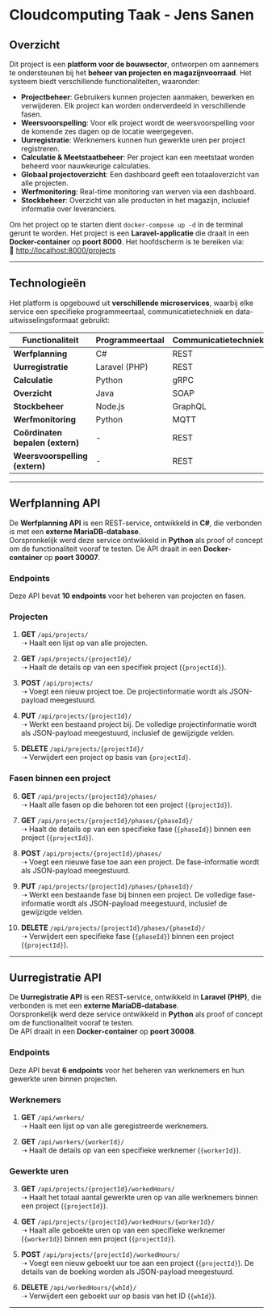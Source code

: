 # **Cloudcomputing Taak - Jens Sanen**

## **Overzicht**  
Dit project is een **platform voor de bouwsector**, ontworpen om aannemers te ondersteunen bij het **beheer van projecten en magazijnvoorraad**. Het systeem biedt verschillende functionaliteiten, waaronder:  

- **Projectbeheer**: Gebruikers kunnen projecten aanmaken, bewerken en verwijderen. Elk project kan worden onderverdeeld in verschillende fasen.  
- **Weersvoorspelling**: Voor elk project wordt de weersvoorspelling voor de komende zes dagen op de locatie weergegeven.  
- **Uurregistratie**: Werknemers kunnen hun gewerkte uren per project registreren.  
- **Calculatie & Meetstaatbeheer**: Per project kan een meetstaat worden beheerd voor nauwkeurige calculaties.  
- **Globaal projectoverzicht**: Een dashboard geeft een totaaloverzicht van alle projecten.  
- **Werfmonitoring**: Real-time monitoring van werven via een dashboard.  
- **Stockbeheer**: Overzicht van alle producten in het magazijn, inclusief informatie over leveranciers.  

Om het project op te starten dient `docker-compose up -d` in de terminal gerunt te worden. 
Het project is een **Laravel-applicatie** die draait in een **Docker-container** op **poort 8000**. Het hoofdscherm is te bereiken via:  
🔗 [http://localhost:8000/projects](http://localhost:8000/projects)

---

## **Technologieën**  
Het platform is opgebouwd uit **verschillende microservices**, waarbij elke service een specifieke programmeertaal, communicatietechniek en data-uitwisselingsformaat gebruikt:  

| **Functionaliteit**               | **Programmeertaal** | **Communicatietechniek** | **Dataformaat**  |
|-----------------------------------|---------------------|--------------------------|------------------|
| **Werfplanning**                  | C#                  | REST                     | JSON             |
| **Uurregistratie**                | Laravel (PHP)       | REST                     | JSON             |
| **Calculatie**                    | Python              | gRPC                     | Protobuf         |
| **Overzicht**                     | Java                | SOAP                     | XML              |
| **Stockbeheer**                   | Node.js             | GraphQL                  | JSON             |
| **Werfmonitoring**                | Python              | MQTT                     | -                |
| **Coördinaten bepalen (extern)**  | -                   | REST                     | JSON             |
| **Weersvoorspelling (extern)**    | -                   | REST                     | JSON             |

---

## **Werfplanning API**  

De **Werfplanning API** is een REST-service, ontwikkeld in **C#**, die verbonden is met een **externe MariaDB-database**.  
Oorspronkelijk werd deze service ontwikkeld in **Python** als proof of concept om de functionaliteit vooraf te testen. 
De API draait in een **Docker-container** op **poort 30007**.

### **Endpoints**  
Deze API bevat **10 endpoints** voor het beheren van projecten en fasen.

### **Projecten**  
1. **GET** `/api/projects/`  
   ➝ Haalt een lijst op van alle projecten.  

2. **GET** `/api/projects/{projectId}/`  
   ➝ Haalt de details op van een specifiek project (`{projectId}`).  

3. **POST** `/api/projects/`  
   ➝ Voegt een nieuw project toe. De projectinformatie wordt als JSON-payload meegestuurd.  

4. **PUT** `/api/projects/{projectId}/`  
   ➝ Werkt een bestaand project bij. De volledige projectinformatie wordt als JSON-payload meegestuurd, inclusief de gewijzigde velden.  

5. **DELETE** `/api/projects/{projectId}/`  
   ➝ Verwijdert een project op basis van `{projectId}`.  

### **Fasen binnen een project**  
6. **GET** `/api/projects/{projectId}/phases/`  
   ➝ Haalt alle fasen op die behoren tot een project (`{projectId}`).  

7. **GET** `/api/projects/{projectId}/phases/{phaseId}/`  
   ➝ Haalt de details op van een specifieke fase (`{phaseId}`) binnen een project (`{projectId}`).  

8. **POST** `/api/projects/{projectId}/phases/`  
   ➝ Voegt een nieuwe fase toe aan een project. De fase-informatie wordt als JSON-payload meegestuurd.  

9. **PUT** `/api/projects/{projectId}/phases/{phaseId}/`  
   ➝ Werkt een bestaande fase bij binnen een project. De volledige fase-informatie wordt als JSON-payload meegestuurd, inclusief de gewijzigde velden.  

10. **DELETE** `/api/projects/{projectId}/phases/{phaseId}/`  
    ➝ Verwijdert een specifieke fase (`{phaseId}`) binnen een project (`{projectId}`).  

---

## **Uurregistratie API**  

De **Uurregistratie API** is een REST-service, ontwikkeld in **Laravel (PHP)**, die verbonden is met een **externe MariaDB-database**.  
Oorspronkelijk werd deze service ontwikkeld in **Python** als proof of concept om de functionaliteit vooraf te testen.  
De API draait in een **Docker-container** op **poort 30008**.  

### **Endpoints**  
Deze API bevat **6 endpoints** voor het beheren van werknemers en hun gewerkte uren binnen projecten.  

### **Werknemers**  
1. **GET** `/api/workers/`  
   ➝ Haalt een lijst op van alle geregistreerde werknemers.  

2. **GET** `/api/workers/{workerId}/`  
   ➝ Haalt de details op van een specifieke werknemer (`{workerId}`).  

### **Gewerkte uren**  
3. **GET** `/api/projects/{projectId}/workedHours/`  
   ➝ Haalt het totaal aantal gewerkte uren op van alle werknemers binnen een project (`{projectId}`).  

4. **GET** `/api/projects/{projectId}/workedHours/{workerId}/`  
   ➝ Haalt alle geboekte uren op van een specifieke werknemer (`{workerId}`) binnen een project (`{projectId}`).  

5. **POST** `/api/projects/{projectId}/workedHours/`  
   ➝ Voegt een nieuw geboekt uur toe aan een project (`{projectId}`). De details van de boeking worden als JSON-payload meegestuurd.  

6. **DELETE** `/api/workedHours/{whId}/`  
   ➝ Verwijdert een geboekt uur op basis van het ID (`{whId}`).  

---




